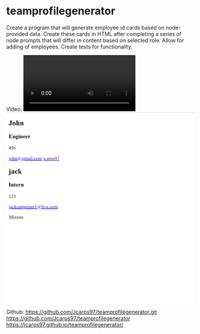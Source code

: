 # teamprofilegenerator

Create a program that will generate employee id cards based on node-provided data. Create these cards in HTML after completing a series of node prompts that will differ in content based on selected role. Allow for adding of employees. Create tests for functionality.


Video:
<video src='./assets/demo_vid2.mp4'></video>
<img src="./assets/image.png"></img>


Github:
https://github.com/Jcarps97/teamprofilegenerator.git
https://github.com/Jcarps97/teamprofilegenerator
https://jcarps97.github.io/teamprofilegenerator/